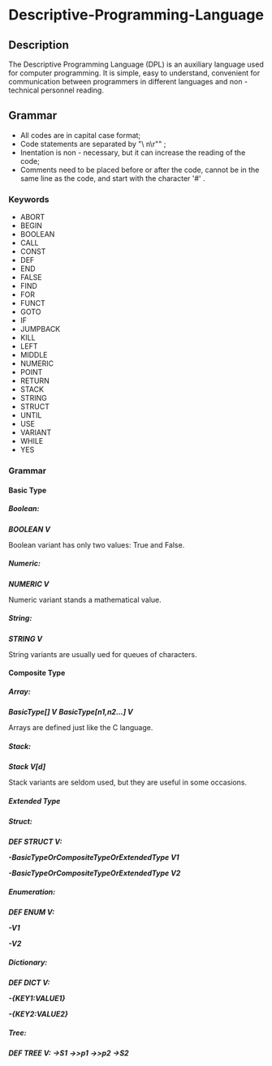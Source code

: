 # Descriptive-Programming-Language

## Description

The Descriptive Programming Language (DPL) is an auxiliary language used for computer programming. It is simple, easy to understand, convenient for communication between programmers in different languages and non - technical personnel reading. 

## Grammar

- All codes are in capital case format; 
- Code statements are separated by "\ n\r"" ; 
- Inentation is non - necessary, but it can increase the reading of the code; 
- Comments need to be placed before or after the code, cannot be in the same line as the code, and start with the character '#' . 

### Keywords

- ABORT
- BEGIN
- BOOLEAN
- CALL
- CONST
- DEF
- END
- FALSE
- FIND
- FOR
- FUNCT
- GOTO
- IF
- JUMPBACK
- KILL
- LEFT
- MIDDLE
- NUMERIC
- POINT
- RETURN
- STACK
- STRING
- STRUCT
- UNTIL
- USE
- VARIANT
- WHILE
- YES

### Grammar

#### Basic Type

##### Boolean:

***BOOLEAN V***

Boolean variant has only two values: True and False. 

##### Numeric:

***NUMERIC V***

Numeric variant stands a mathematical value.

##### String:

***STRING V***

String variants are usually ued for queues of characters.

#### Composite Type

##### Array:

***BasicType[] V***
***BasicType[n1,n2...] V***

Arrays are defined just like the C language.

##### Stack:

***Stack V[d]***

Stack variants are seldom used, but they are useful in some occasions.

##### Extended Type

##### Struct:

***DEF STRUCT V:***

***-BasicTypeOrCompositeTypeOrExtendedType V1***

***-BasicTypeOrCompositeTypeOrExtendedType V2***

##### Enumeration:

***DEF ENUM V:***

***-V1***

***-V2***

##### Dictionary:

***DEF DICT V:***

***-{KEY1:VALUE1}***

***-{KEY2:VALUE2}***

##### Tree:

***DEF TREE V:***
***->S1***
***->>p1***
***->>p2***
***->S2***
